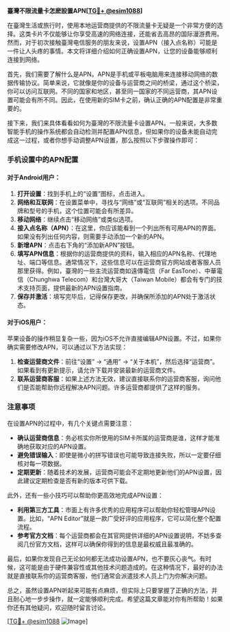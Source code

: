 **臺灣不限流量卡怎麽設置APN[[TG💪+ @esim1088](https://t.me/s/esim1088)]**

在臺灣生活或旅行时，使用本地运营商提供的不限流量卡无疑是一个非常方便的选择。这类卡片不仅能够让你享受高速的网络连接，还能省去高昂的国际漫游费用。然而，对于初次接触臺灣电信服务的朋友来说，设置APN（接入点名称）可能是一件让人头疼的事情。本文将详细介绍如何正确设置APN，让您的设备能够顺利连接到网络。

首先，我们需要了解什么是APN。APN是手机或平板电脑用来连接移动网络的数据传输协议。简单来说，它就像是你的设备与运营商之间的桥梁，通过这个桥梁，你可以访问互联网。不同的国家和地区，甚至同一国家的不同运营商，其APN设置可能会有所不同。因此，在使用新的SIM卡之前，确认正确的APN配置是非常重要的。

接下来，我们来具体看看如何为臺灣的不限流量卡设置APN。一般来说，大多数智能手机的操作系统都会自动检测并配置APN信息，但如果你的设备未能自动完成这一过程，或者你想手动调整APN设置，那么按照以下步骤操作即可：

### 手机设置中的APN配置

#### 对于Android用户：
1. **打开设置**：找到手机上的“设置”图标，点击进入。
2. **网络和互联网**：在设置菜单中，寻找与“网络”或“互联网”相关的选项。不同品牌和型号的手机，这个位置可能会有所差异。
3. **移动网络**：继续点击“移动网络”或类似选项。
4. **接入点名称（APN）**：在这里，你应该能看到一个列出所有可用APN的界面。如果没有列出任何内容，则需要手动添加一个新的APN。
5. **新增APN**：点击右下角的“添加新APN”按钮。
6. **填写APN信息**：根据你的运营商提供的资料，输入相应的APN名称、代理地址、端口等信息。通常情况下，这些信息可以在运营商官方网站或者客服人员那里获得。例如，臺灣的一些主流运营商如遠傳電信（Far EasTone）、中華電信（Chunghwa Telecom）和台灣大哥大（Taiwan Mobile）都会有专门的技术支持页面，提供最新的APN设置指南。
7. **保存并激活**：填写完毕后，记得保存更改，并确保所添加的APN处于激活状态。

#### 对于iOS用户：
苹果设备的操作稍显复杂一些，因为iOS不允许直接编辑APN设置。不过，如果你确实需要修改APN，可以通过以下方法实现：
1. **检查运营商文件**：前往“设置” -> “通用” -> “关于本机”，然后选择“运营商”。如果看到有更新提示，请允许下载并安装最新的运营商文件。
2. **联系运营商客服**：如果上述方法无效，建议直接联系你的运营商客服，询问他们是否能帮助你远程解决APN问题。许多运营商都提供了这样的服务。

### 注意事项
在设置APN的过程中，有几个关键点需要注意：
- **确认运营商信息**：务必核实你所使用的SIM卡所属的运营商是谁，这样才能准确地获取对应的APN设置。
- **避免错误输入**：即使是微小的拼写错误也可能导致连接失败，所以一定要仔细核对每一项数据。
- **定期更新**：随着技术的发展，运营商可能会不定期地更新他们的APN设置，因此建议定期检查是否有新的版本可供下载。

此外，还有一些小技巧可以帮助你更高效地完成APN设置：
- **利用第三方工具**：市面上有许多优秀的应用程序可以帮助你轻松管理APN设置。比如，“APN Editor”就是一款广受好评的应用程序，它可以简化整个配置流程。
- **参考官方文档**：每个运营商都会在其官网提供详细的APN设置说明，不妨多查阅几份官方文档，这样可以确保你得到的信息是最权威且最准确的。

最后，如果你发现自己无论如何都无法成功设置APN，也不要灰心丧气。有时候，这可能是由于硬件兼容性或其他技术问题造成的。在这种情况下，最好的办法就是直接联系你的运营商客服，他们通常会派遣技术人员上门为你解决问题。

总之，虽然设置APN听起来可能有点麻烦，但实际上只要掌握了正确的方法，并且耐心地一步步操作，就一定能够顺利完成。希望这篇文章能对你有所帮助！如果你还有其他疑问，欢迎随时留言讨论。

[[TG💪+ @esim1088](https://t.me/s/esim1088) ![Image](https://i.postimg.cc/4NQfJmqS/Snipaste-2025-05-13-00-14-12.png)]